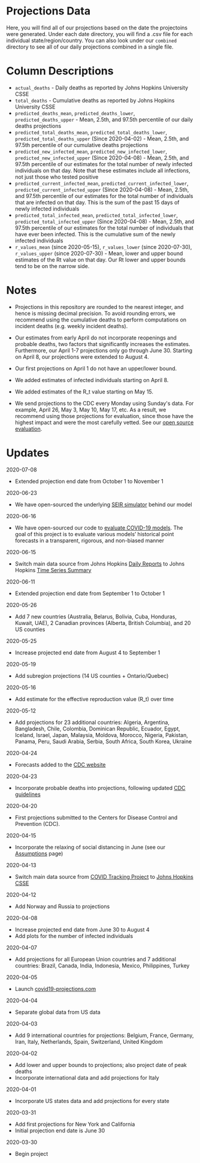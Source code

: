 # Projections Data

Here, you will find all of our projections based on the date the projectoins were generated. Under each date directory, you will find a .csv file for each individual state/region/country. You can also look under our `combined` directory to see all of our daily projections combined in a single file.

# Column Descriptions

* `actual_deaths` - Daily deaths as reported by Johns Hopkins University CSSE
* `total_deaths` - Cumulative deaths as reported by Johns Hopkins University CSSE
* `predicted_deaths_mean`, `predicted_deaths_lower`, `predicted_deaths_upper` - Mean, 2.5th, and 97.5th percentile of our daily deaths projections
* `predicted_total_deaths_mean`, `predicted_total_deaths_lower`, `predicted_total_deaths_upper` (Since 2020-04-02) - Mean, 2.5th, and 97.5th percentile of our cumulative deaths projections
* `predicted_new_infected_mean`, `predicted_new_infected_lower`, `predicted_new_infected_upper` (Since 2020-04-08) - Mean, 2.5th, and 97.5th percentile of our estimates for the total number of newly infected individuals on that day. Note that these estimates include all infections, not just those who tested positive
* `predicted_current_infected_mean`, `predicted_current_infected_lower`, `predicted_current_infected_upper` (Since 2020-04-08) - Mean, 2.5th, and 97.5th percentile of our estimates for the total number of individuals that are infected on that day. This is the sum of the past 15 days of newly infected individuals
* `predicted_total_infected_mean`, `predicted_total_infected_lower`, `predicted_total_infected_upper` (Since 2020-04-08) - Mean, 2.5th, and 97.5th percentile of our estimates for the total number of individuals that have ever been infected. This is the cumulative sum of the newly infected individuals
* `r_values_mean` (since 2020-05-15), `r_values_lower` (since 2020-07-30), `r_values_upper` (since 2020-07-30) - Mean, lower and upper bound estimates of the Rt value on that day. Our Rt lower and upper bounds tend to be on the narrow side.

# Notes

* Projections in this repository are rounded to the nearest integer, and hence is missing decimal precision. To avoid rounding errors, we recommend using the cumulative deaths to perform computations on incident deaths (e.g. weekly incident deaths).

* Our estimates from early April do not incorporate reopenings and probable deaths, two factors that significantly increases the estimates. Furthermore, our April 1-7 projections only go through June 30. Starting on April 8, our projections were extended to August 4.

* Our first projections on April 1 do not have an upper/lower bound.

* We added estimates of infected individuals starting on April 8.

* We added estimates of the R_t value starting on May 15.

* We send projections to the CDC every Monday using Sunday's data. For example, April 26, May 3, May 10, May 17, etc. As a result, we recommend using those projections for evaluation, since those have the highest impact and were the most carefully vetted. See our [open source evaluation](https://github.com/youyanggu/covid19-forecast-hub-evaluation).

# Updates

2020-07-08
* Extended projection end date from October 1 to November 1

2020-06-23
* We have open-sourced the underlying [SEIR simulator](https://github.com/youyanggu/yyg-seir-simulator) behind our model

2020-06-16
* We have open-sourced our code to [evaluate COVID-19 models](https://github.com/youyanggu/covid19-forecast-hub-evaluation). The goal of this project is to evaluate various models’ historical point forecasts in a transparent, rigorous, and non-biased manner

2020-06-15
* Switch main data source from Johns Hopkins [Daily Reports](https://github.com/CSSEGISandData/COVID-19/tree/master/csse_covid_19_data/csse_covid_19_daily_reports) to Johns Hopkins [Time Series Summary](https://github.com/CSSEGISandData/COVID-19/tree/master/csse_covid_19_data/csse_covid_19_time_series)

2020-06-11
* Extended projection end date from September 1 to October 1

2020-05-26
* Add 7 new countries (Australia, Belarus, Bolivia, Cuba, Honduras, Kuwait, UAE), 2 Canadian provinces (Alberta, British Columbia), and 20 US counties

2020-05-25
* Increase projected end date from August 4 to September 1

2020-05-19
* Add subregion projections (14 US counties + Ontario/Quebec)

2020-05-16
* Add estimate for the effective reproduction value (R_t) over time

2020-05-12
* Add projections for 23 additional countries: Algeria, Argentina, Bangladesh, Chile, Colombia, Dominican Republic, Ecuador, Egypt, Iceland, Israel, Japan, Malaysia, Moldova, Morocco, Nigeria, Pakistan, Panama, Peru, Saudi Arabia, Serbia, South Africa, South Korea, Ukraine

2020-04-24
* Forecasts added to the [CDC website](https://www.cdc.gov/coronavirus/2019-ncov/covid-data/forecasting-us.html)

2020-04-23
* Incorporate probable deaths into projections, following updated [CDC guidelines](https://www.cdc.gov/coronavirus/2019-ncov/cases-updates/cases-in-us.html)

2020-04-20
* First projections submitted to the Centers for Disease Control and Prevention (CDC).

2020-04-15
* Incorporate the relaxing of social distancing in June (see our [Assumptions](/about#assumptions) page)

2020-04-13
* Switch main data source from [COVID Tracking Project](https://covidtracking.com/) to [Johns Hopkins CSSE](https://github.com/CSSEGISandData/COVID-19/tree/master/csse_covid_19_data/csse_covid_19_daily_reports)

2020-04-12
* Add Norway and Russia to projections

2020-04-08
* Increase projected end date from June 30 to August 4
* Add plots for the number of infected individuals

2020-04-07
* Add projections for all European Union countries and 7 additional countries: Brazil, Canada, India, Indonesia, Mexico, Philippines, Turkey

2020-04-05
* Launch [covid19-projections.com](https://covid19-projections.com/)

2020-04-04
* Separate global data from US data

2020-04-03
* Add 9 international countries for projections: Belgium, France, Germany, Iran, Italy, Netherlands, Spain, Switzerland, United Kingdom

2020-04-02
* Add lower and upper bounds to projections; also project date of peak deaths
* Incorporate international data and add projections for Italy

2020-04-01
* Incorporate US states data and add projections for every state

2020-03-31
* Add first projections for New York and California
* Initial projection end date is June 30

2020-03-30
* Begin project
